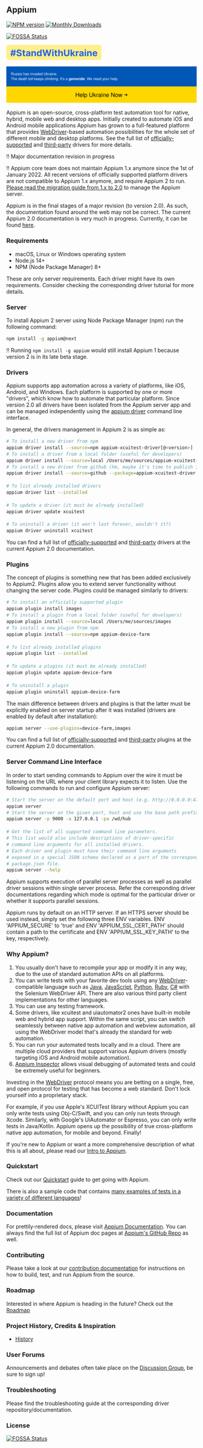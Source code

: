 ## Appium

[![NPM version](https://badge.fury.io/js/appium.svg)](https://npmjs.org/package/appium)
[![Monthly Downloads](https://img.shields.io/npm/dm/appium.svg)](https://npmjs.org/package/appium)

[![FOSSA Status](https://app.fossa.io/api/projects/git%2Bhttps%3A%2F%2Fgithub.com%2Fappium%2Fappium.svg?type=shield)](https://app.fossa.io/projects/git%2Bhttps%3A%2F%2Fgithub.com%2Fappium%2Fappium?ref=badge_shield)

[![StandWithUkraine](https://raw.githubusercontent.com/vshymanskyy/StandWithUkraine/main/badges/StandWithUkraine.svg)](https://github.com/vshymanskyy/StandWithUkraine/)

[![Stand With Ukraine](https://raw.githubusercontent.com/vshymanskyy/StandWithUkraine/main/banner2-direct.svg)](https://vshymanskyy.github.io/StandWithUkraine/)

Appium is an open-source, cross-platform test automation tool for native,
hybrid, mobile web and desktop apps. Initially created to automate iOS and Android mobile
applications Appium has grown to a full-featured platform that provides [WebDriver](https://www.w3.org/TR/webdriver/)-based automation possibilities for the whole set of different mobile and desktop platforms.
See the full list of
[officially-supported](https://appium.io/docs/en/latest/ecosystem/#drivers) and
[third-party](https://appium.io/docs/en/latest/ecosystem/#other-drivers) drivers for more details.

:bangbang: Major documentation revision in progress

:bangbang: Appium core team does not maintain Appium 1.x anymore since the 1st of January 2022. All recent versions of officially supported platform drivers are not compatible to Appium 1.x anymore, and require Appium 2 to run. [Please read the migration guide from 1.x to 2.0](https://appium.io/docs/en/latest/guides/migrating-1-to-2/) to manage the Appium server.

Appium is in the final stages of a major revision (to version 2.0). As such, the documentation
found around the web may not be correct. The current Appium 2.0 documentation is very much in
progress. Currently, it can be found [here](https://appium.io/docs/en/latest/).

### Requirements

- macOS, Linux or Windows operating system
- Node.js 14+
- NPM (Node Package Manager) 8+

These are only server requirements. Each driver might have its own requirements. Consider checking the corresponding driver tutorial for more details.

### Server

To install Appium 2 server using Node Package Manager (npm) run the following command:

```bash
npm install -g appium@next
```

:bangbang: Running `npm install -g appium` would still install Appium 1 because version 2 is in its late beta stage.

### Drivers

Appium supports app automation across a variety of platforms, like iOS,
Android, and Windows. Each platform is supported by one or more "drivers",
which know how to automate that particular platform. Since version 2.0
all drivers have been isolated from the Appium server app and can
be managed independently using the [appium driver](https://appiumpro.com/editions/122-installing-appium-20-and-the-driver-and-plugins-cli) command line interface.

In general, the drivers management in Appium 2 is as simple as:

```bash
# To install a new driver from npm
appium driver install --source=npm appium-xcuitest-driver[@<version>]
# To install a driver from a local folder (useful for developers)
appium driver install --source=local /Users/me/sources/appium-xcuitest-driver
# To install a new driver from github (hm, maybe it's time to publish it to NPM?)
appium driver install --source=github --package=appium-xcuitest-driver appium/appium-xcuitest-driver

# To list already installed drivers
appium driver list --installed

# To update a driver (it must be already installed)
appium driver update xcuitest

# To uninstall a driver (it won't last forever, wouldn't it?)
appium driver uninstall xcuitest
```

You can find a full list of
[officially-supported](https://appium.io/docs/en/latest/ecosystem/#drivers) and
[third-party](https://appium.io/docs/en/latest/ecosystem/#other-drivers) drivers at
the current Appium 2.0 documentation.

### Plugins

The concept of plugins is something new that has been added exclusively to Appium2. Plugins allow you to extend server functionality without changing the server code. Plugins could be managed similarly to drivers:

```bash
# To install an officially supported plugin
appium plugin install images
# To install a plugin from a local folder (useful for developers)
appium plugin install --source=local /Users/me/sources/images
# To install a new plugin from npm
appium plugin install --source=npm appium-device-farm

# To list already installed plugins
appium plugin list --installed

# To update a plugins (it must be already installed)
appium plugin update appium-device-farm

# To uninstall a plugin
appium plugin uninstall appium-device-farm
```

The main difference between drivers and plugins is that the latter must be explicitly enabled on server startup after it was installed (drivers are enabled by default after installation):

```bash
appium server --use-plugins=device-farm,images
```

You can find a full list of
[officially-supported](https://appium.io/docs/en/latest/ecosystem/#plugins) and
[third-party](https://appium.io/docs/en/latest/ecosystem/#other-plugins) plugins at
the current Appium 2.0 documentation.


### Server Command Line Interface

In order to start sending commands to Appium over the wire it must be listening
on the URL where your client library expects it to listen.
Use the following commands to run and configure Appium server:

```bash
# Start the server on the default port and host (e.g. http://0.0.0.0:4723/)
appium server
# Start the server on the given port, host and use the base path prefix (the default prefix is /)
appium server -p 9000 -a 127.0.0.1 -pa /wd/hub

# Get the list of all supported command line parameters.
# This list would also include descriptions of driver-specific
# command line arguments for all installed drivers.
# Each driver and plugin must have their command line arguments
# exposed in a special JSON schema declared as a part of the corresponding
# package.json file.
appium server --help
```

Appium supports execution of parallel server processes as well as parallel driver sessions within
single server process. Refer the corresponding driver documentations regarding which mode is optimal
for the particular driver or whether it supports parallel sessions.

Appium runs by default on an HTTP server. If an HTTPS server should be used instead, simply set
the following three ENV variables. ENV 'APPIUM_SECURE' to 'true' and ENV 'APPIUM_SSL_CERT_PATH' should contain
a path to the certificate and ENV 'APPIUM_SSL_KEY_PATH' to the key, respectively.

### Why Appium?

1. You usually don't have to recompile your app or modify it in any way, due
   to the use of standard automation APIs on all platforms.
2. You can write tests with your favorite dev tools using any
   [WebDriver](https://w3c.github.io/webdriver/webdriver-spec.html)-compatible
   language such as [Java](https://github.com/appium/java-client),
   [JavaScript](https://webdriver.io/), [Python](https://github.com/appium/python-client),
   [Ruby](https://github.com/appium/ruby_lib), [C#](https://github.com/appium/dotnet-client)
   with the Selenium WebDriver API. There are also various third party
   client implementations for other languages.
3. You can use any testing framework.
4. Some drivers, like xcuitest and uiautomator2 ones have built-in mobile web and
   hybrid app support. Within the same script, you can switch seamlessly between native
   app automation and webview automation, all using the WebDriver model that's already
   the standard for web automation.
5. You can run your automated tests locally and in a cloud. There are multiple
   cloud providers that support various Appium drivers (mostly
   targeting iOS and Android mobile automation).
6. [Appium Inspector](https://github.com/appium/appium-inspector) allows
   visual debugging of automated tests and could be extremely useful for
   beginners.

Investing in the
[WebDriver](https://w3c.github.io/webdriver/webdriver-spec.html) protocol means
you are betting on a single, free, and open protocol for testing that has become
a web standard. Don't lock yourself into a proprietary stack.

For example, if you use Apple's XCUITest library without Appium you can only
write tests using Obj-C/Swift, and you can only run tests through Xcode.
Similarly, with Google's UiAutomator or Espresso, you can only write tests in
Java/Kotlin. Appium opens up the possibility of true cross-platform native app
automation, for mobile and beyond. Finally!

If you're new to Appium or want a more comprehensive description of what this is all
about, please read our [Intro to Appium](https://appium.io/docs/en/latest/intro/).

### Quickstart

Check out our [Quickstart](https://appium.io/docs/en/latest/quickstart/) guide
to get going with Appium.

There is also a sample code that contains [many examples of tests in a variety
of different languages](https://github.com/appium/appium/tree/1.x/sample-code)!

### Documentation

For prettily-rendered docs, please visit [Appium Documentation](https://appium.io).
You can always find the full list of Appium doc pages at [Appium's GitHub
Repo](https://github.com/appium/appium/tree/master/packages/appium/docs) as well.

### Contributing

Please take a look at our [contribution documentation](CONTRIBUTING.md)
for instructions on how to build, test, and run Appium from the source.

### Roadmap

Interested in where Appium is heading in the future? Check out the [Roadmap](ROADMAP.md)

### Project History, Credits & Inspiration

* [History](https://appium.io/docs/en/latest/intro/history/)

### User Forums

Announcements and debates often take place on the [Discussion Group](https://discuss.appium.io),
be sure to sign up!

### Troubleshooting

Please find the troubleshooting guide at the corresponding driver repository/documentation.

### License

[![FOSSA Status](https://app.fossa.io/api/projects/git%2Bhttps%3A%2F%2Fgithub.com%2Fappium%2Fappium.svg?type=large)](https://app.fossa.io/projects/git%2Bhttps%3A%2F%2Fgithub.com%2Fappium%2Fappium?ref=badge_large)
